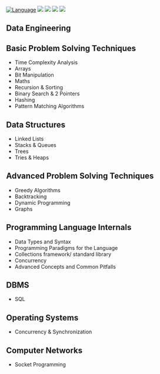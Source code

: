 [![Language](https://img.shields.io/badge/python-3.8-blue.svg)](https://www.python.org)
![](https://img.shields.io/github/issues/akashsonowal/ml-engineering-foundations?style=plastic)
![](https://img.shields.io/github/forks/akashsonowal/ml-engineering-foundations)
![](https://img.shields.io/github/stars/akashsonowal/ml-engineering-foundations)
![](https://img.shields.io/github/license/akashsonowal/ml-engineering-foundations)

## Data Engineering


## Basic Problem Solving Techniques
- Time Complexity Analysis
- Arrays
- Bit Manipulation
- Maths
- Recursion & Sorting
- Binary Search & 2 Pointers
- Hashing
- Pattern Matching Algorithms

## Data Structures
- Linked Lists
- Stacks & Queues
- Trees
- Tries & Heaps

## Advanced Problem Solving Techniques
- Greedy Algorithms
- Backtracking
- Dynamic Programming
- Graphs

## Programming Language Internals
- Data Types and Syntax
- Programming Paradigms for the Language
- Collections framework/ standard library
- Concurrency
- Advanced Concepts and Common Pitfalls

## DBMS
- SQL

## Operating Systems
- Concurrency & Synchronization

## Computer Networks
- Socket Programming
